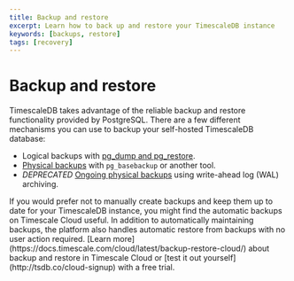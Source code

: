 ```yaml
---
title: Backup and restore
excerpt: Learn how to back up and restore your TimescaleDB instance
keywords: [backups, restore]
tags: [recovery]
---
```


# Backup and restore

TimescaleDB takes advantage of the reliable backup and restore functionality
provided by PostgreSQL. There are a few different mechanisms you can use to
backup your self-hosted TimescaleDB database:

*   Logical backups with [pg_dump and pg_restore][logical-backups].
*   [Physical backups][physical-backups] with `pg_basebackup` or another tool.
*   _DEPRECATED_ [Ongoing physical backups][ongoing-physical-backups] using write-ahead log
  (WAL) archiving.

<Highlight type="cloud" header="Forget about manually creating and maintaining backups" button="Try for free">
If you would prefer not to manually create backups and keep them up to date for your TimescaleDB instance,
you might find the automatic backups on Timescale Cloud useful. In addition to automatically maintaining backups,
the platform also handles automatic restore from backups with no user action required.
[Learn more](https://docs.timescale.com/cloud/latest/backup-restore-cloud/) about backup
and restore in Timescale Cloud or [test it out yourself](http://tsdb.co/cloud-signup) with a free trial.
</Highlight>

[logical-backups]: /timescaledb/:currentVersion:/how-to-guides/backup-and-restore/pg-dump-and-restore/
[ongoing-physical-backups]: /timescaledb/:currentVersion:/how-to-guides/backup-and-restore/docker-and-wale/
[physical-backups]: /timescaledb/:currentVersion:/how-to-guides/backup-and-restore/physical/

